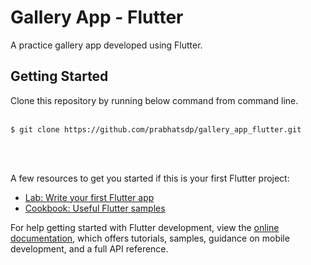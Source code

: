 # Gallery App - Flutter

A practice gallery app developed using Flutter.

## Getting Started

Clone this repository by running below command from command line.
<br/><br/>
```
$ git clone https://github.com/prabhatsdp/gallery_app_flutter.git
```
<br/><br/>

A few resources to get you started if this is your first Flutter project:

- [Lab: Write your first Flutter app](https://docs.flutter.dev/get-started/codelab)
- [Cookbook: Useful Flutter samples](https://docs.flutter.dev/cookbook)

For help getting started with Flutter development, view the
[online documentation](https://docs.flutter.dev/), which offers tutorials,
samples, guidance on mobile development, and a full API reference.
